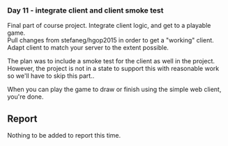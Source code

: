 ### Day 11 - integrate client and client smoke test

Final part of course project.  Integrate client logic, and get to a playable game.  
Pull changes from stefaneg/hgop2015 in order to get a "working" client. 
Adapt client to match your server to the extent possible.

The plan was to include a smoke test for the client as well in the project. However, the
project is not in a state to support this with reasonable work so we'll have to skip this
part..

When you can play the game to draw or finish using the simple web client, you're done.

## Report 

Nothing to be added to report this time.
